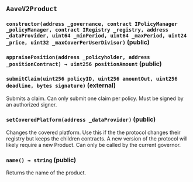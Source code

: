 ## `AaveV2Product`






### `constructor(address _governance, contract IPolicyManager _policyManager, contract IRegistry _registry, address _dataProvider, uint64 _minPeriod, uint64 _maxPeriod, uint24 _price, uint32 _maxCoverPerUserDivisor)` (public)





### `appraisePosition(address _policyholder, address _positionContract) → uint256 positionAmount` (public)





### `submitClaim(uint256 policyID, uint256 amountOut, uint256 deadline, bytes signature)` (external)

Submits a claim.
Can only submit one claim per policy.
Must be signed by an authorized signer.




### `setCoveredPlatform(address _dataProvider)` (public)

Changes the covered platform.
Use this if the the protocol changes their registry but keeps the children contracts.
A new version of the protocol will likely require a new Product.
Can only be called by the current governor.




### `name() → string` (public)

Returns the name of the product.





